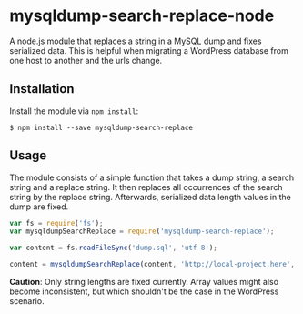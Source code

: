# mysqldump-search-replace-node
A node.js module that replaces a string in a MySQL dump and fixes serialized data. This is helpful when migrating a WordPress database from one host to another and the urls change.

## Installation
Install the module via `npm install`:
```
$ npm install --save mysqldump-search-replace
```

## Usage
The module consists of a simple function that takes a dump string, a search string and a replace string. It then replaces all occurrences of the search string by the replace string. Afterwards, serialized data length values in the dump are fixed. 

```js
var fs = require('fs');
var mysqldumpSearchReplace = require('mysqldump-search-replace');

var content = fs.readFileSync('dump.sql', 'utf-8');

content = mysqldumpSearchReplace(content, 'http://local-project.here', 'http://live-project.com');
```

**Caution**: Only string lengths are fixed currently. Array values might also become inconsistent, but which shouldn't be the case in the WordPress scenario.
